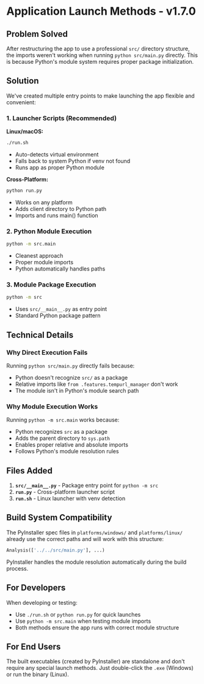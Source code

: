 # Application Launch Methods - v1.7.0

## Problem Solved

After restructuring the app to use a professional `src/` directory structure, the imports weren't working when running `python src/main.py` directly. This is because Python's module system requires proper package initialization.

## Solution

We've created multiple entry points to make launching the app flexible and convenient:

### 1. Launcher Scripts (Recommended)

**Linux/macOS:**
```bash
./run.sh
```
- Auto-detects virtual environment
- Falls back to system Python if venv not found
- Runs app as proper Python module

**Cross-Platform:**
```bash
python run.py
```
- Works on any platform
- Adds client directory to Python path
- Imports and runs main() function

### 2. Python Module Execution

```bash
python -m src.main
```
- Cleanest approach
- Proper module imports
- Python automatically handles paths

### 3. Module Package Execution

```bash
python -m src
```
- Uses `src/__main__.py` as entry point
- Standard Python package pattern

## Technical Details

### Why Direct Execution Fails

Running `python src/main.py` directly fails because:
- Python doesn't recognize `src/` as a package
- Relative imports like `from .features.tempurl_manager` don't work
- The module isn't in Python's module search path

### Why Module Execution Works

Running `python -m src.main` works because:
- Python recognizes `src` as a package
- Adds the parent directory to `sys.path`
- Enables proper relative and absolute imports
- Follows Python's module resolution rules

## Files Added

1. **`src/__main__.py`** - Package entry point for `python -m src`
2. **`run.py`** - Cross-platform launcher script
3. **`run.sh`** - Linux launcher with venv detection

## Build System Compatibility

The PyInstaller spec files in `platforms/windows/` and `platforms/linux/` already use the correct paths and will work with this structure:

```python
Analysis(['../../src/main.py'], ...)
```

PyInstaller handles the module resolution automatically during the build process.

## For Developers

When developing or testing:
- Use `./run.sh` or `python run.py` for quick launches
- Use `python -m src.main` when testing module imports
- Both methods ensure the app runs with correct module structure

## For End Users

The built executables (created by PyInstaller) are standalone and don't require any special launch methods. Just double-click the `.exe` (Windows) or run the binary (Linux).
